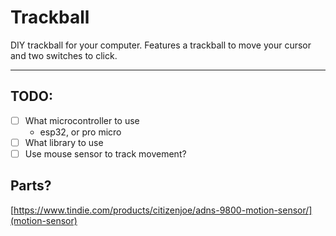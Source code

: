 # **Trackball**

DIY trackball for your computer. Features a trackball to move your cursor and
two switches to click.

---

## TODO:
- [ ] What microcontroller to use
    - esp32, or pro micro
- [ ] What library to use
- [ ] Use mouse sensor to track movement?

## Parts?
[https://www.tindie.com/products/citizenjoe/adns-9800-motion-sensor/](motion-sensor)

